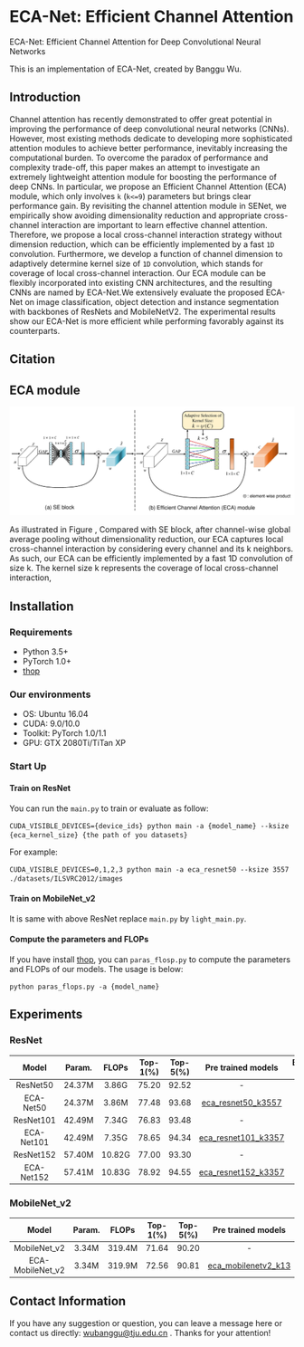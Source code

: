 # ECA-Net: Efficient Channel Attention

ECA-Net: Efficient Channel Attention for Deep Convolutional Neural Networks

This is an implementation of ECA-Net, created by Banggu Wu.

## Introduction
Channel attention has recently demonstrated to offer great potential in improving the performance of deep convolutional neural networks (CNNs). However, most existing methods dedicate to developing more sophisticated attention modules to achieve better performance, inevitably increasing the computational burden. To overcome the paradox of performance and complexity trade-off, this paper makes an attempt to investigate an extremely lightweight attention module for boosting the performance of deep CNNs. In particular, we propose an Efficient Channel Attention (ECA) module, which only involves `k` (`k<=9`) parameters but brings clear performance gain. By revisiting the channel attention module in SENet, we empirically show avoiding dimensionality reduction and appropriate cross-channel interaction are important to learn effective channel attention. Therefore, we propose a local cross-channel interaction strategy without dimension reduction, which can be efficiently implemented by a fast `1D` convolution. Furthermore, we develop a function of channel dimension to adaptively determine kernel size of `1D` convolution, which stands for coverage of local cross-channel interaction. Our ECA module can be flexibly incorporated into existing CNN architectures, and the resulting CNNs are named by ECA-Net.We extensively evaluate the proposed ECA-Net on image classification, object detection and instance segmentation with backbones of ResNets and MobileNetV2. The experimental results show our ECA-Net is more efficient while performing favorably against its counterparts.

## Citation

## ECA module

![ECA_module](figures/eca_module.jpg)

As illustrated in Figure , Compared with SE block, after channel-wise global average pooling without dimensionality reduction, our ECA captures local cross-channel interaction by considering every channel and its k neighbors. As such, our ECA can be efficiently implemented by a fast 1D convolution of size k. The kernel size k represents the coverage of local cross-channel interaction,

## Installation

### Requirements

- Python 3.5+
- PyTorch 1.0+
- [thop](https://github.com/Lyken17/pytorch-OpCounter)

### Our environments

- OS: Ubuntu 16.04
- CUDA: 9.0/10.0
- Toolkit: PyTorch 1.0/1.1
- GPU: GTX 2080Ti/TiTan XP

### Start Up

#### Train on ResNet

You can run the `main.py` to train or evaluate as follow:

```
CUDA_VISIBLE_DEVICES={device_ids} python main -a {model_name} --ksize {eca_kernel_size} {the path of you datasets}
```
For example:
```
CUDA_VISIBLE_DEVICES=0,1,2,3 python main -a eca_resnet50 --ksize 3557 ./datasets/ILSVRC2012/images
```

#### Train on MobileNet_v2
It is same with above ResNet replace `main.py` by `light_main.py`.

#### Compute the parameters and FLOPs
If you have install [thop](https://github.com/Lyken17/pytorch-OpCounter), you can `paras_flosp.py` to compute the parameters and FLOPs of our models. The usage is below:
```
python paras_flops.py -a {model_name}
```

## Experiments

### ResNet
|Model|Param.|FLOPs|Top-1(%)|Top-5(%)|Pre trained models|Extract code|
|:---:|:----:|:---:|:------:|:------:|:----------------:|:----------:|
|ResNet50|24.37M|3.86G|75.20|92.52|-|-|
|ECA-Net50|24.37M|3.86M|77.48|93.68|[eca_resnet50_k3557](https://pan.baidu.com/s/1pcn6ZfZUAYKycZ6FMr4F2Q)|7qo9|
|ResNet101|42.49M|7.34G|76.83|93.48|-|-|
|ECA-Net101|42.49M|7.35G|78.65|94.34|[eca_resnet101_k3357](https://pan.baidu.com/s/1Cx8dt5RrQlf-Q6BZ82QSDg)|mvg2|
|ResNet152|57.40M|10.82G|77.00|93.30|-|-|
|ECA-Net152|57.41M|10.83G|78.92|94.55|[eca_resnet152_k3357](https://pan.baidu.com/s/1H2rbU1ngMOLU6y4R753r-Q)|ysh9|


### MobileNet_v2
|Model|Param.|FLOPs|Top-1(%)|Top-5(%)|Pre trained models|
|:---:|:----:|:---:|:------:|:------:|:----------------:|
|MobileNet_v2|3.34M|319.4M|71.64|90.20|-|
|ECA-MobileNet_v2|3.34M|319.9M|72.56|90.81|[eca_mobilenetv2_k13](https://pan.baidu.com/s/143B03YTGE2ogkPoCj3IorQ)|atpt|

## Contact Information

If you have any suggestion or question, you can leave a message here or contact us directly: wubanggu@tju.edu.cn . Thanks for your attention!